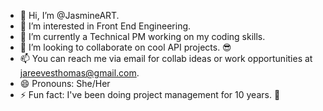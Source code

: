 - 👋 Hi, I’m @JasmineART.
- 👀 I’m interested in Front End Engineering.
- 🌱 I’m currently a Technical PM working on my coding skills.
- 💞️ I’m looking to collaborate on cool API projects. 😎
- 📫 You can reach me via email for collab ideas or work opportunities at jareevesthomas@gmail.com.
- 😄 Pronouns: She/Her 
- ⚡ Fun fact: I've been doing project management for 10 years. 🥳

<!---
JasmineART/JasmineART is a ✨ special ✨ repository because its `README.md` (this file) appears on your GitHub profile.
You can click the Preview link to take a look at your changes.
--->
